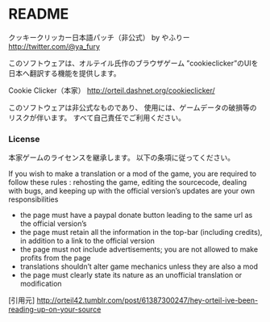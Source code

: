 # README #
クッキークリッカー日本語パッチ（非公式）
by やふりー　 http://twitter.com/@ya_fury

このソフトウェアは、オルテイル氏作のブラウザゲーム
”cookieclicker”のUIを日本へ翻訳する機能を提供します。

Cookie Clicker（本家）
http://orteil.dashnet.org/cookieclicker/

このソフトウェアは非公式なものであり、
使用には、ゲームデータの破損等のリスクが伴います。
すべて自己責任でご利用ください。


### License ###

本家ゲームのライセンスを継承します。
以下の条項に従ってください。

If you wish to make a translation or a mod of the game, you are required to follow these rules :
rehosting the game, editing the sourcecode, dealing with bugs, and keeping up with the official version’s updates are your own responsibilities

- the page must have a paypal donate button leading to the same url as the official version’s
- the page must retain all the information in the top-bar (including credits), in addition to a link to the official version
- the page must not include advertisements; you are not allowed to make profits from the page
- translations shouldn’t alter game mechanics unless they are also a mod
- the page must clearly state its nature as an unofficial translation or modification

[引用元]
http://orteil42.tumblr.com/post/61387300247/hey-orteil-ive-been-reading-up-on-your-source




